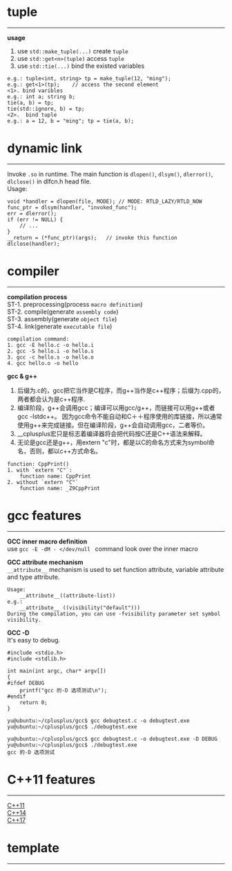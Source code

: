 # tuple
---
**usage**  
1. use `std::make_tuple(...)` create `tuple`  
2. use `std::get<n>(tuple)` access `tuple`  
3. use `std::tie(...)` bind the existed variables  
```
e.g.: tuple<int, string> tp = make_tuple(12, "ming");  
e.g.: get<1>(tp);    // access the second element
<1>. bind varibles
e.g.: int a; string b;   
tie(a, b) = tp;  
tie(std::ignore, b) = tp;  
<2>.  bind tuple
e.g.: a = 12, b = "ming"; tp = tie(a, b);
```

# dynamic link
---
Invoke `.so` in runtime. The main function is 
`dlopen()`, `dlsym()`, `dlerror()`, `dlclose()` 
in dlfcn.h head file.  
Usage:
```
void *handler = dlopen(file, MODE);	// MODE: RTLD_LAZY/RTLD_NOW
func_ptr = dlsym(handler, "invoked_func");
err = dlerror();
if (err != NULL) {
	// ...
}
__return = (*func_ptr)(args);	// invoke this function
dlclose(handler);
```

# compiler
---
**compilation process**  
ST-1. preprocessing(process `macro definition`)  
ST-2. compile(generate `assembly code`)  
ST-3. assembly(generate `object file`)  
ST-4. link(generate `executable file`)  
```
compilation command:
1. gcc -E hello.c -o hello.i
2. gcc -S hello.i -o hello.s
3. gcc -c hello.s -o hello.o
4. gcc hello.o -o hello
```
**gcc & g++**  
1. 后缀为.c的，gcc把它当作是C程序，而g++当作是c++程序；后缀为.cpp的，两者都会认为是c++程序.  
2. 编译阶段，g++会调用gcc；编译可以用gcc/g++，而链接可以用g++或者gcc -lstdc++。
因为gcc命令不能自动和C＋＋程序使用的库链接，所以通常使用g++来完成链接。但在编译阶段，g++会自动调用gcc，二者等价。  
3. __cplusplus宏只是标志着编译器将会把代码按C还是C++语法来解释。  
4. 无论是gcc还是g++，用extern "c"时，都是以C的命名方式来为symbol命名，否则，都以c++方式命名。
```
function: CppPrint()
1. with `extern "C"`:
    function name: CppPrint
2. without `extern "C"`
    function name: _Z9CppPrint
```

# gcc features 
---
**GCC inner macro definition**  
use `gcc -E -dM - </dev/null ` command look over the inner macro  

**GCC attribute mechanism**  
`__attribute__` mechanism is used to set function attribute, 
variable attribute and type attribute.  
```
Usage:
    __attribute__((attribute-list))
e.g.:
    __attribute__ ((visibility("default")))
During the compilation, you can use -fvisibility parameter set symbol visibility.
```
**GCC -D**  
It's easy to debug.
```
#include <stdio.h>  
#include <stdlib.h>  
  
int main(int argc, char* argv[])  
{   
#ifdef DEBUG  
    printf("gcc 的-D 选项测试\n");  
#endif
    return 0;  
}

yu@ubuntu:~/cplusplus/gcc$ gcc debugtest.c -o debugtest.exe  
yu@ubuntu:~/cplusplus/gcc$ ./debugtest.exe 

yu@ubuntu:~/cplusplus/gcc$ gcc debugtest.c -o debugtest.exe -D DEBUG  
yu@ubuntu:~/cplusplus/gcc$ ./debugtest.exe   
gcc 的-D 选项测试  
```

# C++11 features
---
[C++11](https://blog.csdn.net/zdy0_2004/article/details/69934828)  
[C++14](https://blog.csdn.net/u012234115/article/details/47209679)  
[C++17]()

# template
---
